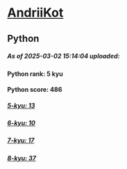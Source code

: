 # [AndriiKot](https://www.codewars.com/users/AndriiKot) 
## Python

##### As of 2025-03-02 15:14:04 uploaded:

#### Python rank: 5 kyu

#### Python score: 486

##### [5-kyu: 13](https://github.com/AndriiKot/Python__CodeWars/tree/main/kyu-5)

##### [6-kyu: 10](https://github.com/AndriiKot/Python__CodeWars/tree/main/kyu-6)

##### [7-kyu: 17](https://github.com/AndriiKot/Python__CodeWars/tree/main/kyu-7)

##### [8-kyu: 37](https://github.com/AndriiKot/Python__CodeWars/tree/main/kyu-8)

